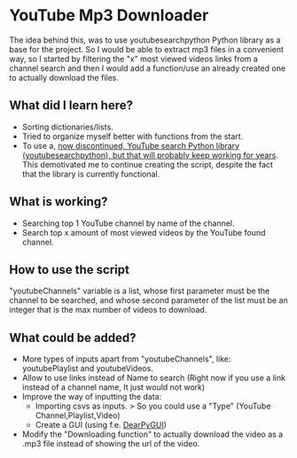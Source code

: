 # YouTube Mp3 Downloader
The idea behind this, was to use youtubesearchpython Python library as a base for the project. So I would be able to extract mp3 files in a convenient way, so I started by filtering the "x" most viewed videos links from a channel search and then I would add a function/use an already created one to actually download the files.

## What did I learn here?
- Sorting dictionaries/lists.
- Tried to organize myself better with functions from the start.
- To use a, [now discontinued, YouTube search Python library (youtubesearchpython), but that will probably keep working for years](https://github.com/alexmercerind/youtube-search-python/issues/189). This demotivated me to continue creating the script, despite the fact that the library is currently functional.

## What is working?
- Searching top 1 YouTube channel by name of the channel.
- Search top x amount of most viewed videos by the YouTube found channel.

## How to use the script
"youtubeChannels" variable is a list, whose first parameter must be the channel to be searched, and whose second parameter of the list must be an integer that is the max number of videos to download.

## What could be added?
- More types of inputs apart from "youtubeChannels", like: youtubePlaylist and youtubeVideos.
- Allow to use links instead of Name to search (Right now if you use a link instead of a channel name, It just would not work)
- Improve the way of inputting the data:
    - Importing csvs as inputs. > So you could use a "Type" (YouTube Channel,Playlist,Video)
    - Create a GUI (using f.e. [DearPyGUI](https://pypi.org/project/dearpygui/))
- Modify the "Downloading function" to actually download the video as a .mp3 file instead of showing the url of the video.
